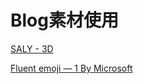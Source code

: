 # Blog素材使用
[SALY - 3D](https://www.figma.com/community/file/1151803521017616280)

[Fluent emoji — 1 By Microsoft](https://www.figma.com/community/file/1138254942249677742)